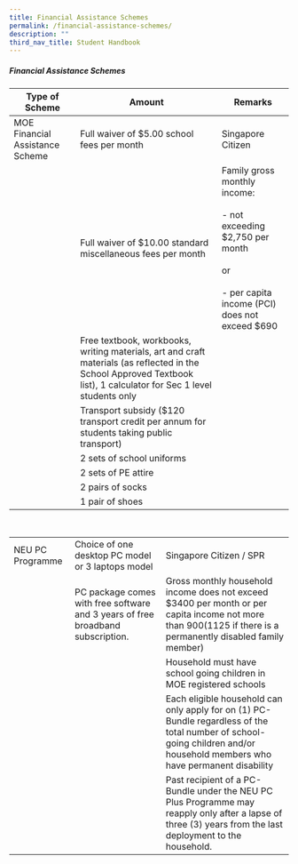 ```yaml
---
title: Financial Assistance Schemes
permalink: /financial-assistance-schemes/
description: ""
third_nav_title: Student Handbook
---
```

##### Financial Assistance Schemes

|          Type of Scheme         |   Amount          |      Remarks           |
|-------------------------------|--------------------------------------------------------------------------------------------------------------------------------------------------------------------|----------------------------------------------------------------------------------------------------------------------|
| MOE Financial Assistance Scheme | Full waiver of $5.00 school fees per month     | Singapore Citizen            |
|             | Full waiver of $10.00 standard miscellaneous fees per month          | Family gross monthly income: <br><br>- not exceeding $2,750 per  month<br><br>or<br><br>- per capita income (PCI) does not exceed $690 |
|               | Free textbook, workbooks, writing materials, art and craft materials (as reflected in the School Approved Textbook list), 1 calculator for Sec 1 level students only |                |
|                | Transport subsidy ($120 transport credit per annum for students taking public transport)         |         |
|                                 | 2 sets of school uniforms            |        |
|                                 | 2 sets of PE attire                           |                                                                 |
|                                 | 2 pairs of socks                         |       |
|                                 | 1 pair of shoes                            |       |

<br>

|                  |              |             |
|------------------|---------------------------------------------------------------------------------|----------------------------------------------------------------------------------------------------------------------------------------------------------------------------|
| NEU PC Programme | Choice of one desktop PC model or 3 laptops model                               | Singapore Citizen / SPR            |
|                  | PC package comes with free software and 3 years of free broadband subscription. | Gross monthly household income does not exceed $3400 per month or per capita income not more than $900 ($1125 if there is a permanently disabled family member)            |
|                  |                                                                                 | Household must have school going children in MOE registered schools                                                                                                        |
|                  |                                                                                 | Each eligible household can only apply for on (1) PC-Bundle regardless of the total number of school-going children and/or household members who have permanent disability |
|                  |                                                                                 | Past recipient of a PC-Bundle under the NEU PC Plus Programme may reapply only after a lapse of three (3) years from the last deployment to the household.                 |